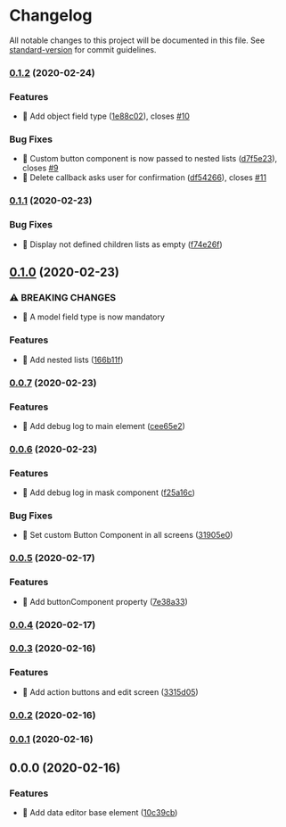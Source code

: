 # Changelog

All notable changes to this project will be documented in this file. See [standard-version](https://github.com/conventional-changelog/standard-version) for commit guidelines.

### [0.1.2](https://github.com/cemderin/react-data-editor/compare/v0.1.1...v0.1.2) (2020-02-24)


### Features

* 🎸 Add object field type ([1e88c02](https://github.com/cemderin/react-data-editor/commit/1e88c02f703b665d50e1d66b232dbce293116de5)), closes [#10](https://github.com/cemderin/react-data-editor/issues/10)


### Bug Fixes

* 🐛 Custom button component is now passed to nested lists ([d7f5e23](https://github.com/cemderin/react-data-editor/commit/d7f5e236f296e79c205018dc1cbb5bed98856c55)), closes [#9](https://github.com/cemderin/react-data-editor/issues/9)
* 🐛 Delete callback asks user for confirmation ([df54266](https://github.com/cemderin/react-data-editor/commit/df542664011aa5ff43c55af37a1d5d03bed726b9)), closes [#11](https://github.com/cemderin/react-data-editor/issues/11)

### [0.1.1](https://github.com/cemderin/react-data-editor/compare/v0.1.0...v0.1.1) (2020-02-23)


### Bug Fixes

* 🐛 Display not defined children lists as empty ([f74e26f](https://github.com/cemderin/react-data-editor/commit/f74e26fff4341b38acc59d8971c1300f547680a0))

## [0.1.0](https://github.com/cemderin/react-data-editor/compare/v0.0.7...v0.1.0) (2020-02-23)


### ⚠ BREAKING CHANGES

* 🧨 A model field type is now mandatory

### Features

* 🎸 Add nested lists ([166b11f](https://github.com/cemderin/react-data-editor/commit/166b11fe5ded238efa7e6b6f078085d246c45a40))

### [0.0.7](https://github.com/cemderin/react-data-editor/compare/v0.0.6...v0.0.7) (2020-02-23)


### Features

* 🎸 Add debug log to main element ([cee65e2](https://github.com/cemderin/react-data-editor/commit/cee65e2883b9e22dd7f2197ba18dea857e35eefc))

### [0.0.6](https://github.com/cemderin/react-data-editor/compare/v0.0.5...v0.0.6) (2020-02-23)


### Features

* 🎸 Add debug log in mask component ([f25a16c](https://github.com/cemderin/react-data-editor/commit/f25a16c664cc7f1e25e54eafdbede64691b82d11))


### Bug Fixes

* 🐛 Set custom Button Component in all screens ([31905e0](https://github.com/cemderin/react-data-editor/commit/31905e06274e2e2c697684a610472740883f87ca))

### [0.0.5](https://github.com/cemderin/react-data-editor/compare/v0.0.4...v0.0.5) (2020-02-17)


### Features

* 🎸 Add buttonComponent property ([7e38a33](https://github.com/cemderin/react-data-editor/commit/7e38a33083f99189e843dfcfed52bf9726d3ac2e))

### [0.0.4](https://github.com/cemderin/react-data-editor/compare/v0.0.3...v0.0.4) (2020-02-17)

### [0.0.3](https://github.com/cemderin/react-data-editor/compare/v0.0.2...v0.0.3) (2020-02-16)


### Features

* 🎸 Add action buttons and edit screen ([3315d05](https://github.com/cemderin/react-data-editor/commit/3315d059626c5c61f46739c492763961736af617))

### [0.0.2](https://github.com/cemderin/react-data-editor/compare/v0.0.1...v0.0.2) (2020-02-16)

### [0.0.1](https://github.com/cemderin/react-data-editor/compare/v0.0.0...v0.0.1) (2020-02-16)

## 0.0.0 (2020-02-16)


### Features

* 🎸 Add data editor base element ([10c39cb](https://github.com/cemderin/react-data-editor/commit/10c39cb81f277c6d3d3704658346be52076a4d82))